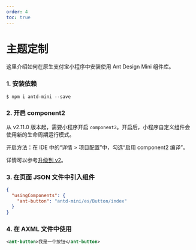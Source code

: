 ```yaml
---
order: 4
toc: true
---
```


# 主题定制

这里介绍如何在原生支付宝小程序中安装使用 Ant Design Mini 组件库。

### 1. 安装依赖

```shell
$ npm i antd-mini --save
```

### 2. 开启 component2

从 v2.11.0 版本起，需要小程序开启 `component2`。开启后，小程序自定义组件会使用新的生命周期运行模式。

开启方法：在 IDE 中的“详情 > 项目配置”中，勾选“启用 component2 编译”。

详情可以参考[升级到 v2](./migration-v2.md)。

### 3. 在页面 JSON 文件中引入组件

```json
{
  "usingComponents": {
    "ant-button": "antd-mini/es/Button/index"
  }
}
```

### 4. 在 AXML 文件中使用

```xml
<ant-button>我是一个按钮</ant-button>
```
